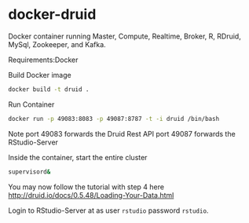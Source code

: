 docker-druid
============
Docker container running Master, Compute, Realtime, Broker, R, RDruid, MySql, Zookeeper, and Kafka.

Requirements:Docker

Build Docker image
```bash
docker build -t druid .
```

Run Container
```bash
docker run -p 49083:8083 -p 49087:8787 -t -i druid /bin/bash
```
Note port 49083 forwards the Druid Rest API
     port 49087 forwards the RStudio-Server

Inside the container, start the entire cluster
```bash
supervisord&
```

You may now follow the tutorial with step 4 here http://druid.io/docs/0.5.48/Loading-Your-Data.html

Login to RStudio-Server at  as user ```rstudio``` password ```rstudio```.
